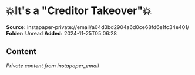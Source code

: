 # 💥It's a "Creditor Takeover"💥

**Source:** instapaper-private://email/a04d3bd2904a6d0ce68fd6e1fc34e401/
**Folder:** Unread
**Added:** 2024-11-25T05:06:28




## Content
*Private content from instapaper_email*
